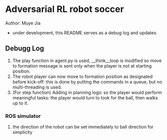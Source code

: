 # Adversarial RL robot soccer
Author: Muye Jia

* under development, this README serves as a debug log and updates.

## Debugg Log
1. The play function in agent.py is used, __think__loop is modified so move to formation message is sent only when the player is not at starting position.
2. The robot player can now move to formation position as designated before kick-off: this is done by putting the commands in a queue, but no multi-threading is used.
3. (For step function) Adding in planning logic so the player would perform meaningful tasks: the player would turn to look for the ball, then walks up to it.

### ROS simulator
1. the direction of the robot can be set immediately to ball direction for simplicity